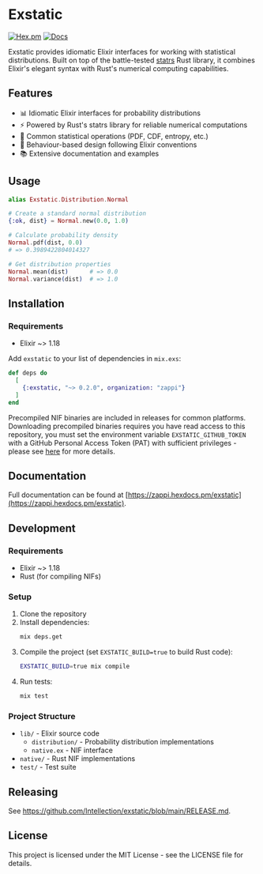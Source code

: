 # Exstatic

[![Hex.pm](https://img.shields.io/hexpm/v/exstatic.svg)](https://hex.pm/packages/zappi/exstatic)
[![Docs](https://img.shields.io/badge/hex-docs-blue.svg)](https://zappi.hexdocs.pm/exstatic)

Exstatic provides idiomatic Elixir interfaces for working with statistical distributions. Built on top of the battle-tested [statrs](https://docs.rs/statrs) Rust library, it combines Elixir's elegant syntax with Rust's numerical computing capabilities.

## Features

- 📊 Idiomatic Elixir interfaces for probability distributions
- ⚡ Powered by Rust's statrs library for reliable numerical computations
- 🧮 Common statistical operations (PDF, CDF, entropy, etc.)
- 📐 Behaviour-based design following Elixir conventions
- 📚 Extensive documentation and examples

## Usage

```elixir
alias Exstatic.Distribution.Normal

# Create a standard normal distribution
{:ok, dist} = Normal.new(0.0, 1.0)

# Calculate probability density
Normal.pdf(dist, 0.0)
# => 0.3989422804014327

# Get distribution properties
Normal.mean(dist)      # => 0.0
Normal.variance(dist)  # => 1.0
```

## Installation

### Requirements

- Elixir ~> 1.18

Add `exstatic` to your list of dependencies in `mix.exs`:

```elixir
def deps do
  [
    {:exstatic, "~> 0.2.0", organization: "zappi"}
  ]
end
```

Precompiled NIF binaries are included in releases for common platforms. Downloading precompiled binaries requires you have read access to this repository,
you must set the environment variable `EXSTATIC_GITHUB_TOKEN` with a GitHub Personal Access Token (PAT) with sufficient privileges - 
please see [here](https://github.com/Intellection/exstatic/blob/main/docs/github_token_guide.md) for more details.


## Documentation

Full documentation can be found at [https://zappi.hexdocs.pm/exstatic](https://zappi.hexdocs.pm/exstatic).

## Development

### Requirements

- Elixir ~> 1.18
- Rust (for compiling NIFs)

### Setup

1. Clone the repository
2. Install dependencies:
   ```bash
   mix deps.get
   ```
3. Compile the project (set `EXSTATIC_BUILD=true` to build Rust code):
   ```bash
   EXSTATIC_BUILD=true mix compile
   ```
4. Run tests:
   ```bash
   mix test
   ```

### Project Structure

- `lib/` - Elixir source code
  - `distribution/` - Probability distribution implementations
  - `native.ex` - NIF interface
- `native/` - Rust NIF implementations
- `test/` - Test suite

## Releasing
See https://github.com/Intellection/exstatic/blob/main/RELEASE.md.

## License

This project is licensed under the MIT License - see the LICENSE file for details.
